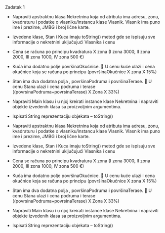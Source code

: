 Zadatak 1

- Napraviti apstraktnu klasa Nekretnina koja od atributa ima adresu, zonu, kvadraturu i podatke o vlasniku/instancu klase Vlasnik. Vlasnik ima puno ime i prezime, JMBG i broj lične karte.
- Izvedene klase, Stan i Kuca imaju toString() metod gde se ispisuju sve informacije o nekretnini uključujući Vlasnika i cenu
- Cena se računa po principu kvadratura X zona (I zona 3000, II zona 2000, III zona 1000, IV zona 500 €)
- Kuća ima dodatno polje površinaOkućnice.  U cenu kuće ulazi i cena okućnice koja se računa po principu (površinaOkućnice X zona X 15%)
- Stan ima dva dodatna polja , površinaPodruma i površinaTerase.  U cenu Stana ulazi i cena podruma i terase ((povrsinaPodruma+povrsinaTerase) X Zona X 33%)
- Napraviti Main klasu i u njoj kreirati instance klase Nekretnina i napraviti objekte izvedenih klasa sa proizvoljnim argumentima.  
- Ispisati String reprezentaciju objekata – toString()

- Napraviti apstraktnu klasa Nekretnina koja od atributa ima adresu, zonu, kvadraturu i podatke o vlasniku/instancu klase Vlasnik. Vlasnik ima puno ime i prezime, JMBG i broj lične karte. 
- Izvedene klase, Stan i Kuca imaju toString() metod gde se ispisuju sve informacije o nekretnini uključujući Vlasnika i cenu 
- Cena se računa po principu kvadratura X zona (I zona 3000, II zona 2000, III zona 1000, IV zona 500 €) 
- Kuća ima dodatno polje površinaOkućnice.  U cenu kuće ulazi i cena okućnice koja se računa po principu (površinaOkućnice X zona X 15%) 
- Stan ima dva dodatna polja , površinaPodruma i površinaTerase.  U cenu Stana ulazi i cena podruma i terase ((povrsinaPodruma+povrsinaTerase) X Zona X 33%) 
- Napraviti Main klasu i u njoj kreirati instance klase Nekretnina i napraviti objekte izvedenih klasa sa proizvoljnim argumentima. 
- Ispisati String reprezentaciju objekata – toString() 


